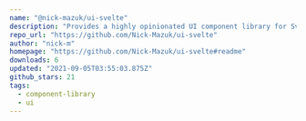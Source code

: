 ```yaml
---
name: "@nick-mazuk/ui-svelte"
description: "Provides a highly opinionated UI component library for Svelte."
repo_url: "https://github.com/Nick-Mazuk/ui-svelte"
author: "nick-m"
homepage: "https://github.com/Nick-Mazuk/ui-svelte#readme"
downloads: 6
updated: "2021-09-05T03:55:03.875Z"
github_stars: 21
tags: 
  - component-library
  - ui
---
```

